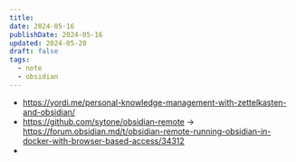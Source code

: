 ```yaml
---
title: 
date: 2024-05-16
publishDate: 2024-05-16
updated: 2024-05-20
draft: false
tags:
  - note
  - obsidian
---
```

 
- https://yordi.me/personal-knowledge-management-with-zettelkasten-and-obsidian/
- https://github.com/sytone/obsidian-remote -> https://forum.obsidian.md/t/obsidian-remote-running-obsidian-in-docker-with-browser-based-access/34312
- 
